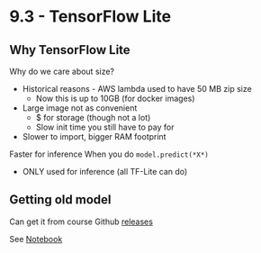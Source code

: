 # 9.3 - TensorFlow Lite

## Why TensorFlow Lite
Why do we care about size?
- Historical reasons - AWS lambda used to have 50 MB zip size
    - Now this is up to 10GB (for docker images)
- Large image not as convenient
    - \$ for storage (though not a lot)
    - Slow init time you still have to pay for
- Slower to import, bigger RAM footprint

Faster for inference
When you do `model.predict(*X*)`
- ONLY used for inference (all TF-Lite can do)

## Getting old model
Can get it from course Github [releases](https://github.com/alexeygrigorev/mlbookcamp-code/releases)

See [Notebook](../notebook.ipynb)